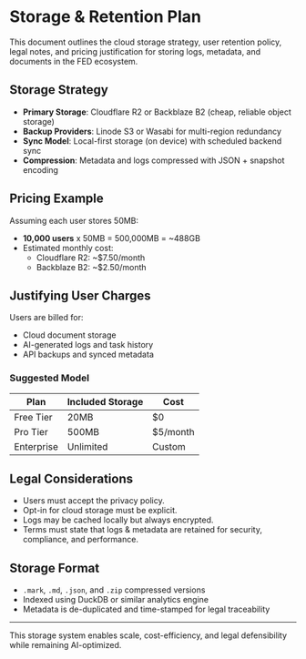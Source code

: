 
# Storage & Retention Plan

This document outlines the cloud storage strategy, user retention policy, legal notes, and pricing justification for storing logs, metadata, and documents in the FED ecosystem.

## Storage Strategy

- **Primary Storage**: Cloudflare R2 or Backblaze B2 (cheap, reliable object storage)
- **Backup Providers**: Linode S3 or Wasabi for multi-region redundancy
- **Sync Model**: Local-first storage (on device) with scheduled backend sync
- **Compression**: Metadata and logs compressed with JSON + snapshot encoding

## Pricing Example

Assuming each user stores 50MB:

- **10,000 users** x 50MB = 500,000MB = ~488GB
- Estimated monthly cost:
  - Cloudflare R2: ~$7.50/month
  - Backblaze B2: ~$2.50/month

## Justifying User Charges

Users are billed for:
- Cloud document storage
- AI-generated logs and task history
- API backups and synced metadata

### Suggested Model

| Plan         | Included Storage | Cost      |
|--------------|------------------|-----------|
| Free Tier    | 20MB             | $0        |
| Pro Tier     | 500MB            | $5/month  |
| Enterprise   | Unlimited        | Custom    |

## Legal Considerations

- Users must accept the privacy policy.
- Opt-in for cloud storage must be explicit.
- Logs may be cached locally but always encrypted.
- Terms must state that logs & metadata are retained for security, compliance, and performance.

## Storage Format

- `.mark`, `.md`, `.json`, and `.zip` compressed versions
- Indexed using DuckDB or similar analytics engine
- Metadata is de-duplicated and time-stamped for legal traceability

---

This storage system enables scale, cost-efficiency, and legal defensibility while remaining AI-optimized.
